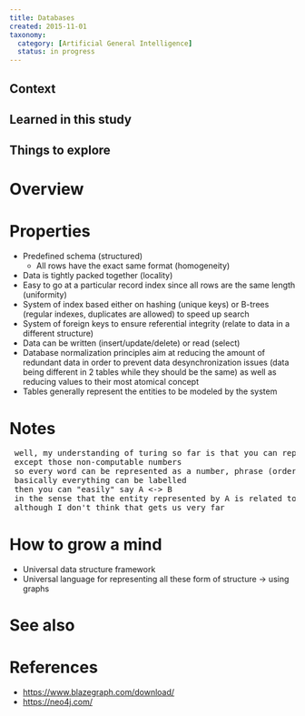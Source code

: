 ```yaml
---
title: Databases
created: 2015-11-01
taxonomy:
  category: [Artificial General Intelligence]
  status: in progress
---
```


## Context

## Learned in this study

## Things to explore

# Overview

# Properties
* Predefined schema (structured)
	* All rows have the exact same format (homogeneity)
* Data is tightly packed together (locality)
* Easy to go at a particular record index since all rows are the same length (uniformity)
* System of index based either on hashing (unique keys) or B-trees (regular indexes, duplicates are allowed) to speed up search
* System of foreign keys to ensure referential integrity (relate to data in a different structure)
* Data can be written (insert/update/delete) or read (select)
* Database normalization principles aim at reducing the amount of redundant data in order to prevent data desynchronization issues (data being different in 2 tables while they should be the same) as well as reducing values to their most atomical concept
* Tables generally represent the entities to be modeled by the system

# Notes
<pre>
<tomzx> well, my understanding of turing so far is that you can represent pretty much anything as a number
<tomzx> except those non-computable numbers
<tomzx> so every word can be represented as a number, phrase (order of words) as a number, documents as a number, thoughts as a number, etc.
<tomzx> basically everything can be labelled
<tomzx> then you can "easily" say A <-> B
<tomzx> in the sense that the entity represented by A is related to the entity represented by B
<tomzx> although I don't think that gets us very far
</pre>

# How to grow a mind
* Universal data structure framework
* Universal language for representing all these form of structure -> using graphs

# See also

# References
* https://www.blazegraph.com/download/
* https://neo4j.com/
